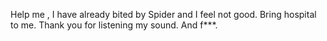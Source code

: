 Help me , I have already bited by Spider and I feel not good. Bring hospital to me. Thank you for listening my sound. And f***.
